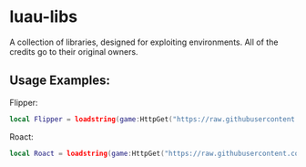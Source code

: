 # luau-libs
A collection of libraries, designed for exploiting environments. All of the credits go to their original owners.

## Usage Examples:
Flipper:
```lua
local Flipper = loadstring(game:HttpGet("https://raw.githubusercontent.com/v537/luau-libs/refs/heads/main/Flipper.luau")()
```
Roact:
```lua
local Roact = loadstring(game:HttpGet("https://raw.githubusercontent.com/v537/luau-libs/refs/heads/main/Roact.luau")()
```
